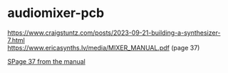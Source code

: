 # audiomixer-pcb  
https://www.craigstuntz.com/posts/2023-09-21-building-a-synthesizer-7.html  
https://www.ericasynths.lv/media/MIXER_MANUAL.pdf (page 37)  

[SPage 37 from the manual](mixer-circuit.pdf)  